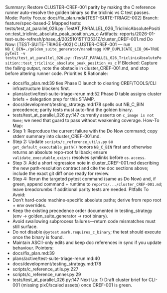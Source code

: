 Summary: Restore CLUSTER-CREF-001 parity by making the C reference runner auto-resolve the golden binary so the triclinic vs C test passes.
Mode: Parity
Focus: docs/fix_plan.md#[TEST-SUITE-TRIAGE-002]
Branch: feature/spec-based-2
Mapped tests: tests/test_at_parallel_026.py::TestAT_PARALLEL_026_TriclinicAbsolutePosition::test_triclinic_absolute_peak_position_vs_c
Artifacts: reports/2026-01-test-suite-refresh/phase_d/20251015T113531Z/cluster_CREF-001.md
Do Now: [TEST-SUITE-TRIAGE-002] CLUSTER-CREF-001 — run `NB_C_BIN=./golden_suite_generator/nanoBragg KMP_DUPLICATE_LIB_OK=TRUE pytest -v tests/test_at_parallel_026.py::TestAT_PARALLEL_026_TriclinicAbsolutePosition::test_triclinic_absolute_peak_position_vs_c`
If Blocked: Capture the failing output, note the obstacle in cluster_CREF-001.md, and stop before altering runner code.
Priorities & Rationale:
- docs/fix_plan.md:39 ties Phase D launch to clearing CREF/TOOLS/CLI infrastructure blockers first.
- plans/active/test-suite-triage-rerun.md:52 Phase D table assigns cluster briefs + delegation prep for this STAMP.
- docs/development/testing_strategy.md:178 spells out NB_C_BIN precedence; parity tests must auto-find the golden binary.
- tests/test_at_parallel_026.py:147 currently asserts on `c_image is not None`; we need that guard to pass without weakening coverage.
How-To Map:
- Step 1: Reproduce the current failure with the Do Now command; copy stderr summary into cluster_CREF-001.md.
- Step 2: Update `scripts/c_reference_utils.py` so `get_default_executable_path()` honors `NB_C_BIN` first and otherwise returns an absolute repo-root fallback; ensure `validate_executable_exists` resolves symlinks before `os.access`.
- Step 3: Add a short regression note in cluster_CREF-001.md describing the new path-resolution contract and cite the doc sections above; include the exact git diff once ready for review.
- Step 4: Rerun the targeted pytest command (same as Do Now) and, if green, append command + runtime to `reports/.../cluster_CREF-001.md`; leave breadcrumbs if additional parity tests are needed.
Pitfalls To Avoid:
- Don’t hard-code machine-specific absolute paths; derive from repo root + env overrides.
- Keep the existing precedence order documented in testing_strategy (env → golden_suite_generator → root binary). 
- Avoid swallowing subprocess failures—return code mismatches must still surface.
- Do not disable `@pytest.mark.requires_c_binary`; the test should execute once the binary is found.
- Maintain ASCII-only edits and keep doc references in sync if you update behaviour.
Pointers:
- docs/fix_plan.md:39
- plans/active/test-suite-triage-rerun.md:40
- docs/development/testing_strategy.md:178
- scripts/c_reference_utils.py:227
- scripts/c_reference_runner.py:29
- tests/test_at_parallel_026.py:147
Next Up: 1) Draft cluster brief for CLI-001 (missing pix0/scaled assets) once CREF-001 is green.
